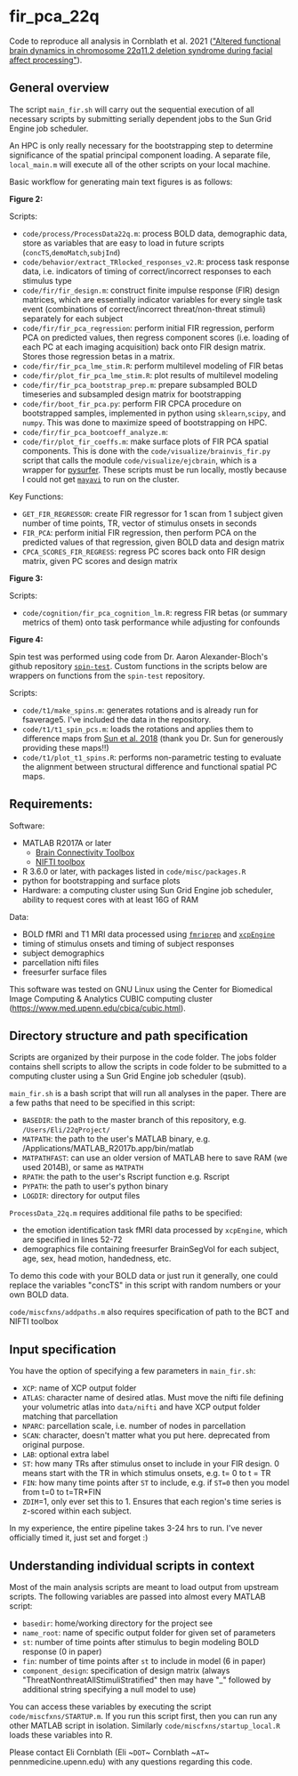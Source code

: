 # fir_pca_22q
 
Code to reproduce all analysis in Cornblath et al. 2021 (["Altered functional brain dynamics in chromosome 22q11.2 deletion syndrome during facial affect processing"](https://www.biorxiv.org/content/10.1101/2020.12.17.423342v1)).

## General overview

The script `main_fir.sh` will carry out the sequential execution of all necessary scripts by submitting serially dependent jobs to the Sun Grid Engine job scheduler. 

An HPC is only really necessary for the bootstrapping step to determine significance of the spatial principal component loading. A separate file, `local_main.m` will execute all of the other scripts on your local machine. 

Basic workflow for generating main text figures is as follows:

**Figure 2:**

Scripts:
  - `code/process/ProcessData22q.m`: process BOLD data, demographic data, store as variables that are easy to load in future scripts (`concTS`,`demoMatch`,`subjInd`)
  - `code/behavior/extract_TRlocked_responses_v2.R`: process task response data, i.e. indicators of timing of correct/incorrect responses to each stimulus type
  - `code/fir/fir_design.m`: construct finite impulse response (FIR) design matrices, which are essentially indicator variables for every single task event (combinations of correct/incorrect threat/non-threat stimuli) separately for each subject
  - `code/fir/fir_pca_regression`: perform initial FIR regression, perform PCA on predicted values, then regress component scores (i.e. loading of each PC at each imaging acquisition) back onto FIR design matrix. Stores those regression betas in a matrix.
  - `code/fir/fir_pca_lme_stim.R`: perform multilevel modeling of FIR betas
  - `code/fir/plot_fir_pca_lme_stim.R`: plot results of multilevel modeling
  - `code/fir/fir_pca_bootstrap_prep.m`: prepare subsampled BOLD timeseries and subsampled design matrix for bootstrapping
  - `code/fir/boot_fir_pca.py`: perform FIR CPCA procedure on bootstrapped samples, implemented in python using `sklearn`,`scipy`, and `numpy`. This was done to maximize speed of bootstrapping on HPC.
  - `code/fir/fir_pca_bootcoeff_analyze.m`: 
  - `code/fir/plot_fir_coeffs.m`: make surface plots of FIR PCA spatial components. This is done with the `code/visualize/brainvis_fir.py` script that calls the module `code/visualize/ejcbrain`, which is a wrapper for [pysurfer](https://pysurfer.github.io/). These scripts must be run locally, mostly because I could not get [`mayavi`](https://docs.enthought.com/mayavi/mayavi/) to run on the cluster.

Key Functions:
  - `GET_FIR_REGRESSOR`: create FIR regressor for 1 scan from 1 subject given number of time points, TR, vector of stimulus onsets in seconds
  - `FIR_PCA`: perform initial FIR regression, then perform PCA on the predicted values of that regression, given BOLD data and design matrix
  - `CPCA_SCORES_FIR_REGRESS`: regress PC scores back onto FIR design matrix, given PC scores and design matrix

**Figure 3:**  

Scripts:
  - `code/cognition/fir_pca_cognition_lm.R`: regress FIR betas (or summary metrics of them) onto task performance while adjusting for confounds

**Figure 4:**

Spin test was performed using code from Dr. Aaron Alexander-Bloch's github repository [`spin-test`](https://github.com/spin-test/spin-test). Custom functions in the scripts below are wrappers on functions from the `spin-test` repository.

Scripts:
  - `code/t1/make_spins.m`: generates rotations and is already run for fsaverage5. I've included the data in the repository.
  - `code/t1/t1_spin_pcs.m`: loads the rotations and applies them to difference maps from [Sun et al. 2018](https://www.nature.com/articles/s41380-018-0078-5) (thank you Dr. Sun for generously providing these maps!!)
  - `code/t1/plot_t1_spins.R`: performs non-parametric testing to evaluate the alignment between structural difference and functional spatial PC maps.

## Requirements:

Software:
  - MATLAB R2017A or later
      - [Brain Connectivity Toolbox](https://sites.google.com/site/bctnet/)  
      - [NIFTI toolbox](https://www.mathworks.com/matlabcentral/fileexchange/8797-tools-for-nifti-and-analyze-image)
  - R 3.6.0 or later, with packages listed in `code/misc/packages.R`    
  - python for bootstrapping and surface plots
  - Hardware: a computing cluster using Sun Grid Engine job scheduler, ability to request cores with at least 16G of RAM
  
Data:
  - BOLD fMRI and T1 MRI data processed using [`fmriprep`](https://fmriprep.org/en/stable/) and [`xcpEngine`](https://xcpengine.readthedocs.io/)
  - timing of stimulus onsets and timing of subject responses
  - subject demographics
  - parcellation nifti files
  - freesurfer surface files

This software was tested on GNU Linux using the Center for Biomedical Image Computing & Analytics CUBIC computing cluster (https://www.med.upenn.edu/cbica/cubic.html).

## Directory structure and path specification

Scripts are organized by their purpose in the code folder. The jobs folder contains shell scripts to allow the scripts in code folder to be submitted to a computing cluster using a Sun Grid Engine job scheduler (qsub). 

`main_fir.sh` is a bash script that will run all analyses in the paper. There are a few paths that need to be specified in this script:
  - `BASEDIR`: the path to the master branch of this repository, e.g. `/Users/Eli/22qProject/`
  - `MATPATH`: the path to the user's MATLAB binary, e.g. /Applications/MATLAB_R2017b.app/bin/matlab
  - `MATPATHFAST`: can use an older version of MATLAB here to save RAM (we used 2014B), or same as `MATPATH`
  - `RPATH`: the path to the user's Rscript function e.g. Rscript
  - `PYPATH`: the path to user's python binary
  - `LOGDIR`: directory for output files
  
`ProcessData_22q.m` requires additional file paths to be specified:
  - the emotion identification task fMRI data processed by `xcpEngine`, which are specified in lines 52-72
  - demographics file containing freesurfer BrainSegVol for each subject, age, sex, head motion, handedness, etc. 

To demo this code with your BOLD data or just run it generally, one could replace the variables "concTS" in this script with random numbers or your own BOLD data.

`code/miscfxns/addpaths.m` also requires specification of path to the BCT and NIFTI toolbox

## Input specification

You have the option of specifying a few parameters in `main_fir.sh`:
  - `XCP`: name of XCP output folder
  - `ATLAS`: character name of desired atlas. Must move the nifti file defining your volumetric atlas into `data/nifti` and have XCP output folder matching that parcellation
  - `NPARC`: parcellation scale, i.e. number of nodes in parcellation
  - `SCAN`: character, doesn't matter what you put here. deprecated from original purpose.
  - `LAB`: optional extra label
  - `ST`: how many TRs after stimulus onset to include in your FIR design. 0 means start with the TR in which stimulus onsets, e.g. t= 0 to t = TR
  - `FIN`: how many time points after `ST` to include, e.g. if `ST=0` then you model from t=0 to t=TR\*FIN
  - `ZDIM`=1, only ever set this to 1. Ensures that each region's time series is z-scored within each subject.

In my experience, the entire pipeline takes 3-24 hrs to run. I've never officially timed it, just set and forget :)

## Understanding individual scripts in context

Most of the main analysis scripts are meant to load output from upstream scripts. The following variables are passed into almost every MATLAB script:

 - `basedir`: home/working directory for the project see
 - `name_root`: name of specific output folder for given set of parameters 
 - `st`: number of time points after stimulus to begin modeling BOLD response (0 in paper)
 - `fin`: number of time points after `st` to include in model (6 in paper)
 - `component_design`: specification of design matrix (always "ThreatNonthreatAllStimuliStratified" then may have "\_" followed by additional string specifying a null model to use)

You can access these variables by executing the script `code/miscfxns/STARTUP.m`. If you run this script first, then you can run any other MATLAB script in isolation. Similarly `code/miscfxns/startup_local.R` loads these variables into R.

Please contact Eli Cornblath (Eli ~`DOT`~ Cornblath ~`AT`~ pennmedicine.upenn.edu) with any questions regarding this code.
